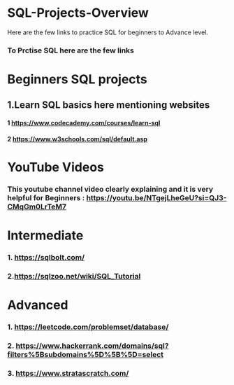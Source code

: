 # SQL-Projects-Overview
Here are the few links to practice SQL for beginners to Advance level.
### To Prctise SQL here are the few links 
#  Beginners SQL projects 
##  1.Learn SQL basics here mentioning websites
#### 1 https://www.codecademy.com/courses/learn-sql
#### 2 https://www.w3schools.com/sql/default.asp
# YouTube Videos
### This youtube channel video clearly explaining and it is very helpful for Beginners : https://youtu.be/NTgejLheGeU?si=QJ3-CMqGm0LrTeM7
# Intermediate
### 1. https://sqlbolt.com/
### 2.https://sqlzoo.net/wiki/SQL_Tutorial
# Advanced 
### 1. https://leetcode.com/problemset/database/
### 2. https://www.hackerrank.com/domains/sql?filters%5Bsubdomains%5D%5B%5D=select
### 3. https://www.stratascratch.com/
